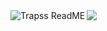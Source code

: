 <img align="left" alt="Trapss ReadME" src="https://github-readme-stats.codestackr.vercel.app/api?username=Trapss&count_private=true&show_icons=true&hide_border=true" />
<img src="https://github-readme-stats.vercel.app/api/top-langs/?username=Trapss&show_icons=true&hide_border=true&count_private=true" />
<br>
<!-- ok maybe i stole this idea from Elian -->
